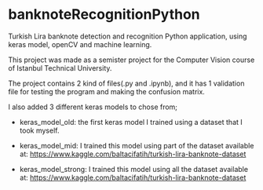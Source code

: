 # banknoteRecognitionPython
Turkish Lira banknote detection and recognition Python application,
using keras model, openCV and machine learning.

This project was made as a semister project for the Computer Vision course of Istanbul Technical University.

The project contains 2 kind of files(.py and .ipynb),
and it has 1 validation file for testing the program and making the confusion matrix.

I also added 3 different keras models to chose from;

- keras_model_old:
the first keras model I trained using a dataset that I took myself.

- keras_model_mid:
I trained this model using part of the dataset available at: https://www.kaggle.com/baltacifatih/turkish-lira-banknote-dataset

- keras_model_strong:
I trained this model using all the dataset available at: https://www.kaggle.com/baltacifatih/turkish-lira-banknote-dataset

